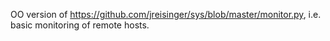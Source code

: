 OO version of https://github.com/jreisinger/sys/blob/master/monitor.py, i.e. basic monitoring of remote hosts.
